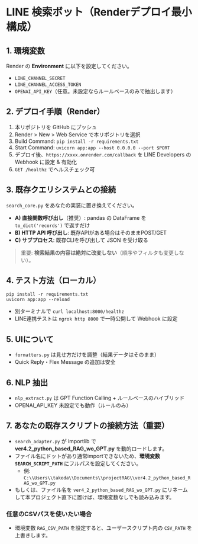 # LINE 検索ボット（Renderデプロイ最小構成）

## 1. 環境変数
Render の **Environment** に以下を設定してください。

- `LINE_CHANNEL_SECRET`
- `LINE_CHANNEL_ACCESS_TOKEN`
- `OPENAI_API_KEY`（任意。未設定ならルールベースのみで抽出します）

## 2. デプロイ手順（Render）
1. 本リポジトリを GitHub にプッシュ
2. Render > New > Web Service で本リポジトリを選択
3. Build Command: `pip install -r requirements.txt`
4. Start Command: `uvicorn app:app --host 0.0.0.0 --port $PORT`
5. デプロイ後、`https://xxxx.onrender.com/callback` を LINE Developers の Webhook に設定 & 有効化
6. `GET /healthz` でヘルスチェック可

## 3. 既存クエリシステムとの接続
`search_core.py` をあなたの実装に置き換えてください。

- **A) 直接関数呼び出し**（推奨）: pandas の DataFrame を `to_dict('records')` で返すだけ
- **B) HTTP API 呼び出し**: 既存APIがある場合はそのままPOST/GET
- **C) サブプロセス**: 既存CLIを呼び出して JSON を受け取る

> 重要: **検索結果の内容は絶対に改変しない**（順序やフィルタも変更しない）。

## 4. テスト方法（ローカル）
```
pip install -r requirements.txt
uvicorn app:app --reload
```
- 別ターミナルで `curl localhost:8000/healthz`
- LINE連携テストは `ngrok http 8000` で一時公開して Webhook に設定

## 5. UIについて
- `formatters.py` は見せ方だけを調整（結果データはそのまま）
- Quick Reply・Flex Message の追加は安全

## 6. NLP 抽出
- `nlp_extract.py` は GPT Function Calling + ルールベースのハイブリッド
- OPENAI_API_KEY 未設定でも動作（ルールのみ）

## 7. あなたの既存スクリプトの接続方法（重要）
- `search_adapter.py` が importlib で **ver4.2_python_based_RAG_wo_GPT.py** を動的ロードします。
- ファイル名にドットがあり通常importできないため、**環境変数 `SEARCH_SCRIPT_PATH`** にフルパスを設定してください。
  - 例: `C:\\Users\\takeda\\Documents\\projectRAG\\ver4.2_python_based_RAG_wo_GPT.py`
- もしくは、ファイル名を `ver4_2_python_based_RAG_wo_GPT.py` にリネームして本プロジェクト直下に置けば、環境変数なしでも読み込みます。

### 任意のCSVパスを使いたい場合
- 環境変数 `RAG_CSV_PATH` を設定すると、ユーザースクリプト内の `CSV_PATH` を上書きします。

